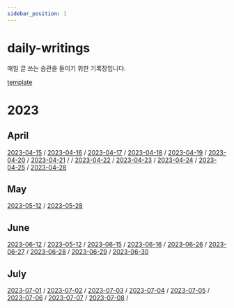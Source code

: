 ```yaml
---
sidebar_position: 1
---
```


# daily-writings

매일 글 쓰는 습관을 들이기 위한 기록장입니다. 

[template](./template)

# 2023

## April
[2023-04-15](./2023-04/2023-04-15) / [2023-04-16](./2023-04/2023-04-16) / [2023-04-17](./2023-04/2023-04-17) / [2023-04-18](./2023-04/2023-04-18) / [2023-04-19](./2023-04/2023-04-19) / [2023-04-20](./2023-04/2023-04-20) / [2023-04-21](./2023-04/2023-04-21) / / [2023-04-22](./2023-04/2023-04-22) / [2023-04-23](./2023-04/2023-04-23) / [2023-04-24](./2023-04/2023-04-24) / [2023-04-25](./2023-04/2023-04-25) / [2023-04-28](./2023-04/2023-04-28)

## May
[2023-05-12](./2023-05/2023-05-12) / [2023-05-28](./2023-05/2023-05-28)

## June
[2023-06-12](./2023-06/2023-06-12) / [2023-05-12](./2023-06/2023-06-14) / [2023-06-15](./2023-06/2023-06-15) / [2023-06-16](./2023-06/2023-06-16) / [2023-06-26](./2023-06/2023-06-26) / [2023-06-27](./2023-06/2023-06-27) / [2023-06-28](./2023-06/2023-06-28) /  [2023-06-29](./2023-06/2023-06-29) / [2023-06-30](./2023-06/2023-06-30)

## July
[2023-07-01](./2023-07/2023-07-01) / [2023-07-02](./2023-07/2023-07-02) / [2023-07-03](./2023-07/2023-07-03) / [2023-07-04](./2023-07/2023-07-04) / [2023-07-05](./2023-07/2023-07-05) / [2023-07-06](./2023-07/2023-07-06) / [2023-07-07](./2023-07/2023-07-07) /  [2023-07-08](./2023-07/2023-07-08) / 


